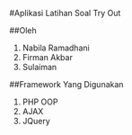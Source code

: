 #Aplikasi Latihan Soal Try Out

##Oleh
1. Nabila Ramadhani
2. Firman Akbar
3. Sulaiman

##Framework Yang Digunakan
1. PHP OOP
2. AJAX
3. JQuery
